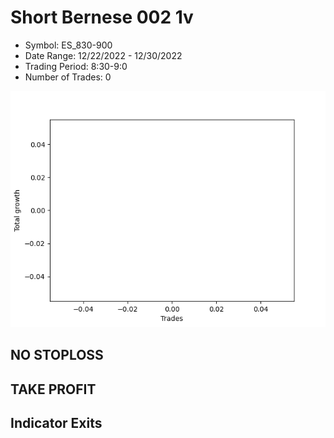 # Short Bernese 002 1v 
- Symbol: ES_830-900
- Date Range: 12/22/2022 - 12/30/2022
- Trading Period: 8:30-9:0
- Number of Trades: 0

![Plot](ShortBernese0021vES_830-900.png)
## NO STOPLOSS














## TAKE PROFIT











## Indicator Exits

